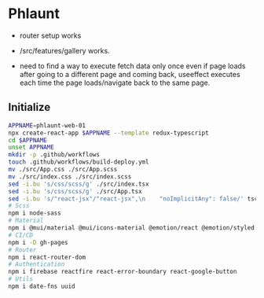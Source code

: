 # Phlaunt

- router setup works

- /src/features/gallery works.

- need to find a way to execute fetch data only once even if page loads after going to a different page and coming back, useeffect executes each time the page loads/navigate back to the same page.




## Initialize
```sh
APPNAME=phlaunt-web-01
npx create-react-app $APPNAME --template redux-typescript
cd $APPNAME
unset APPNAME
mkdir -p .github/workflows
touch .github/workflows/build-deploy.yml
mv ./src/App.css ./src/App.scss
mv ./src/index.css ./src/index.scss
sed -i.bu 's/css/scss/g' ./src/index.tsx
sed -i.bu 's/css/scss/g' ./src/App.tsx
sed -i.bu 's/"react-jsx"/"react-jsx",\n    "noImplicitAny": false/' tsconfig.json
# Scss
npm i node-sass
# Material
npm i @mui/material @mui/icons-material @emotion/react @emotion/styled @fontsource/roboto @mui/lab
# CI/CD
npm i -D gh-pages
# Router
npm i react-router-dom
# Authentication
npm i firebase reactfire react-error-boundary react-google-button
# Utils
npm i date-fns uuid
```
